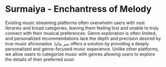# Surmaiya - Enchantress of Melody
Existing music streaming platforms often overwhelm users with vast libraries and broad categories, leaving them feeling lost and unable to truly connect with their musical preferences. Genre exploration is often limited, and personalized recommendations lack the depth and precision desired by true music aficionados. 
سر مائیا offers a solution by providing a deeply personalized and genre-focused music experience. Unlike other platforms, we allow users to categorize music with genres allowing users to explore the details of their preferred soun

